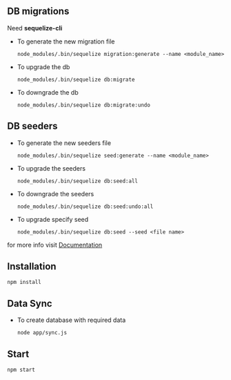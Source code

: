 ## DB migrations

Need **sequelize-cli**

- To generate the new migration file

  `node_modules/.bin/sequelize migration:generate --name <module_name>`

- To upgrade the db

  `node_modules/.bin/sequelize db:migrate`

- To downgrade the db

  `node_modules/.bin/sequelize db:migrate:undo`

## DB seeders

- To generate the new seeders file

  `node_modules/.bin/sequelize seed:generate --name <module_name>`

- To upgrade the seeders

  `node_modules/.bin/sequelize db:seed:all`

- To downgrade the seeders

  `node_modules/.bin/sequelize db:seed:undo:all`

- To upgrade specify seed

  `node_modules/.bin/sequelize db:seed --seed <file name>`

for more info visit [Documentation](http://docs.sequelizejs.com/manual/tutorial/migrations.html)

## Installation

`npm install`

## Data Sync

- To create database with required data

  `node app/sync.js`

## Start

`npm start`
